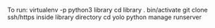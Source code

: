 To run:
    virtualenv -p python3 library
    cd library
    . bin/activate
    git clone ssh/https inside library directory
    cd yolo
    python manage runserver
